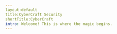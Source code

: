 ```yaml
---
layout:default
title:CyberCraft Security
shortTitle:CyberCraft
intro: Welcome! This is where the magic begins.
---
```

